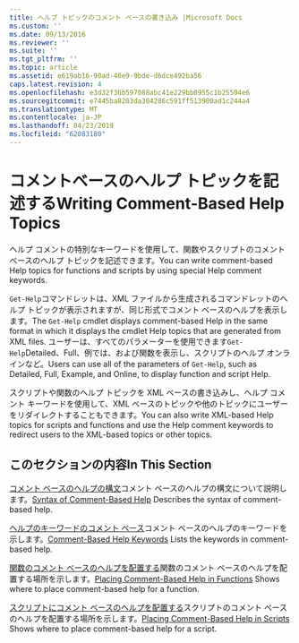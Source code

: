```yaml
---
title: ヘルプ トピックのコメント ベースの書き込み |Microsoft Docs
ms.custom: ''
ms.date: 09/13/2016
ms.reviewer: ''
ms.suite: ''
ms.tgt_pltfrm: ''
ms.topic: article
ms.assetid: e619ab16-90ad-46e9-9bde-d6dce492ba56
caps.latest.revision: 4
ms.openlocfilehash: e3d32f36b597088abc41e229bb0955c1b25504e6
ms.sourcegitcommit: e7445ba8203da304286c591ff513900ad1c244a4
ms.translationtype: MT
ms.contentlocale: ja-JP
ms.lasthandoff: 04/23/2019
ms.locfileid: "62083180"
---
```

# <a name="writing-comment-based-help-topics"></a><span data-ttu-id="3ddf5-102">コメントベースのヘルプ トピックを記述する</span><span class="sxs-lookup"><span data-stu-id="3ddf5-102">Writing Comment-Based Help Topics</span></span>

<span data-ttu-id="3ddf5-103">ヘルプ コメントの特別なキーワードを使用して、関数やスクリプトのコメント ベースのヘルプ トピックを記述できます。</span><span class="sxs-lookup"><span data-stu-id="3ddf5-103">You can write comment-based Help topics for functions and scripts by using special Help comment keywords.</span></span>

 <span data-ttu-id="3ddf5-104">`Get-Help`コマンドレットは、XML ファイルから生成されるコマンドレットのヘルプ トピックが表示されますが、同じ形式でコメント ベースのヘルプを表示します。</span><span class="sxs-lookup"><span data-stu-id="3ddf5-104">The `Get-Help` cmdlet displays comment-based Help in the same format in which it displays the cmdlet Help topics that are generated from XML files.</span></span> <span data-ttu-id="3ddf5-105">ユーザーは、すべてのパラメーターを使用できます`Get-Help`Detailed、Full、例では、および関数を表示し、スクリプトのヘルプ オンラインなど。</span><span class="sxs-lookup"><span data-stu-id="3ddf5-105">Users can use all of the parameters of `Get-Help`, such as Detailed, Full, Example, and Online, to display function and script Help.</span></span>

 <span data-ttu-id="3ddf5-106">スクリプトや関数のヘルプ トピックを XML ベースの書き込みし、ヘルプ コメント キーワードを使用して、XML ベースのトピックや他のトピックにユーザーをリダイレクトすることもできます。</span><span class="sxs-lookup"><span data-stu-id="3ddf5-106">You can also write XML-based Help topics for scripts and functions and use the Help comment keywords to redirect users to the XML-based topics or other topics.</span></span>

## <a name="in-this-section"></a><span data-ttu-id="3ddf5-107">このセクションの内容</span><span class="sxs-lookup"><span data-stu-id="3ddf5-107">In This Section</span></span>

 <span data-ttu-id="3ddf5-108">[コメント ベースのヘルプの構文](./syntax-of-comment-based-help.md)コメント ベースのヘルプの構文について説明します。</span><span class="sxs-lookup"><span data-stu-id="3ddf5-108">[Syntax of Comment-Based Help](./syntax-of-comment-based-help.md) Describes the syntax of comment-based help.</span></span>

 <span data-ttu-id="3ddf5-109">[ヘルプのキーワードのコメント ベース](./comment-based-help-keywords.md)コメント ベースのヘルプのキーワードを示します。</span><span class="sxs-lookup"><span data-stu-id="3ddf5-109">[Comment-Based Help Keywords](./comment-based-help-keywords.md) Lists the keywords in comment-based help.</span></span>

 <span data-ttu-id="3ddf5-110">[関数のコメント ベースのヘルプを配置する](./placing-comment-based-help-in-functions.md)関数のコメント ベースのヘルプを配置する場所を示します。</span><span class="sxs-lookup"><span data-stu-id="3ddf5-110">[Placing Comment-Based Help in Functions](./placing-comment-based-help-in-functions.md) Shows where to place comment-based help for a function.</span></span>

 <span data-ttu-id="3ddf5-111">[スクリプトにコメント ベースのヘルプを配置する](./placing-comment-based-help-in-scripts.md)スクリプトのコメント ベースのヘルプを配置する場所を示します。</span><span class="sxs-lookup"><span data-stu-id="3ddf5-111">[Placing Comment-Based Help in Scripts](./placing-comment-based-help-in-scripts.md) Shows where to place comment-based help for a script.</span></span>
